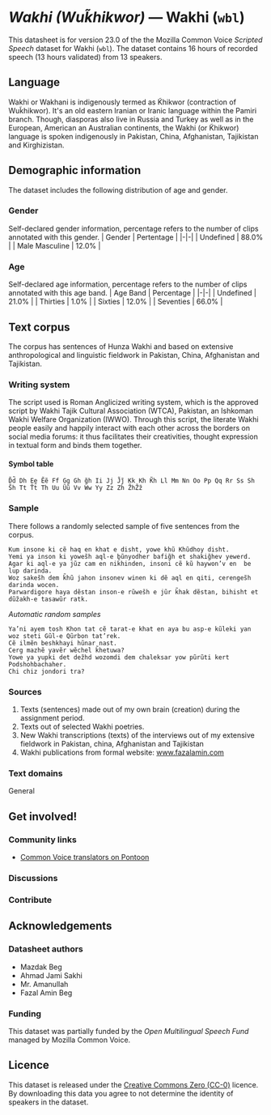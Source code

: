 # *Wakhi (Wuk̃hikwor)* &mdash; Wakhi (`wbl`)
This datasheet is for version 23.0 of the the Mozilla Common Voice *Scripted Speech* dataset 
for Wakhi (`wbl`). The dataset contains 16 hours of recorded
speech (13 hours validated) from 13 speakers.

## Language
Wakhi or Wakhani is indigenously termed as K̃hikwor (contraction of Wuk̃hikwor). It's an old eastern Iranian or Iranic language within the Pamiri branch. Though, diasporas also live in Russia and Turkey as well as in the European, American an Australian continents, the Wakhi (or K̃hikwor) language is spoken indigenously in Pakistan, China, Afghanistan, Tajikistan and Kirghizistan.
<!-- {{LANGUAGE_DESCRIPTION}} -->
<!-- Provide a brief (1-2 paragraph) description of your language -->
<!-- ### Variants -->
<!-- {{VARIANT_DESCRIPTION}} -->
<!-- @ OPTIONAL @ -->
<!-- Describe the variants (MCV variants) of your language -->
<!-- Original Answer: -->
<!-- The dataset has two key distinct varieties: Hunza Wakhi and out of Hunza Wakhi varieties. Hunza Wakhi differs not only in terms of its accent but somehow in grammatical features, too. Wakhi speakers of Ghizer and Chitral district have relatively similar accent. The grammatical aspects of these districts share a greater amount of Wakhi variety with the adjacent countries of their indigenous settlements. However, it's important to recognize that the huge vocabularies in all countries also differ to a significant level from each other, especially within technological realm in addition to following the respective national languages and some other genuine considerations. -->

## Demographic information
The dataset includes the following distribution of age and gender.
<!-- You can get a lot of the information in this section from https://analyzer.cv-toolbox.web.tr/browse -->

### Gender
Self-declared gender information, percentage refers to the number of clips annotated with this gender.
| Gender | Pertentage |
|-|-|
| Undefined | 88.0% |
| Male Masculine | 12.0% |
<!-- {{GENDER_TABLE}} -->
<!-- @ AUTOMATICALLY GENERATED @ -->
<!-- | Gender | Frequency |
|--------|-----------|
| male, masculine | ? |
| undeclared | ? |
| female, feminine | ? | -->

### Age
Self-declared age information, percentage refers to the number of clips annotated with this age band.
| Age Band | Percentage |
|-|-|
| Undefined | 21.0% |
| Thirties | 1.0% |
| Sixties | 12.0% |
| Seventies | 66.0% |
<!-- {{AGE_TABLE}} -->
<!-- @ AUTOMATICALLY GENERATED @ -->
<!-- | Age band | Frequency |
|----------|-----------|
| teens | ? |
| twenties | ? |
| thirties | ? |
| fourties | ? |
| fifties | ? |
   ...if other age ranges are present in your data, add rows... -->

## Text corpus
The corpus has sentences of Hunza Wakhi and based on extensive anthropological and linguistic fieldwork in Pakistan, China, Afghanistan and Tajikistan.
<!-- {{TEXT_CORPUS_DESCRIPTION}} -->
<!-- @ OPTIONAL @ -->
<!-- An overview of the text corpus, with information such as average length (in characters and words) of validated sentences. -->

### Writing system
The script used is Roman Anglicized writing system, which is the approved script by Wakhi Tajik Cultural Association (WTCA), Pakistan, an Ishkoman Wakhi Welfare Organization (IWWO). Through this script, the literate Wakhi people easily and happily interact with each other across the borders on social media forums: it thus facilitates their creativities, thought expression in textual form and binds them together.
<!-- {{WRITING_SYSTEM_DESCRIPTION}} -->
<!-- @ OPTIONAL @ -->
<!-- A description of the writing system (or writing systems) used in the text corpus -->

#### Symbol table
```D̃d̃ Dh Ee Ẽẽ Ff Gg Gh g̃h Ii Jj J̃j̃ Kk Kh K̃h Ll Mm Nn Oo Pp Qq Rr Ss Sh S̃h Tt T̃t̃ Th Uu Ũũ Vv Ww Yy Zz Zh Z̃hZ̃z̃ ```
<!-- {{ALPHABET_TABLE}} -->
<!-- @ OPTIONAL @ -->
<!-- If the writing system is alphabetic, you can include the valid alphabet here -->

### Sample
There follows a randomly selected sample of five sentences from the corpus.
```
Kum insone ki cẽ haq en k̃hat e disht, yowe k̃hũ Khũdhoy disht.
Yemi ya inson ki yowes̃h aql-e bũnyodher bafig̃h et shakig̃hev yewerd.
Agar ki aql-e ya jũz cam en nik̃hinden, insoni cẽ kũ haywon’v en  be lup darinda.
Woz sakes̃h dem k̃hũ jahon insonev winen ki dẽ aql en qiti, cerenges̃h darinda wocen.
Parwardigore haya dẽstan inson-e rũwes̃h e jũr k̃hak dẽstan, bihisht et dũz̃akh-e tasawũr ratk.
```

*Automatic random samples*

```
Ya’ni ayem tosh Khon tat cẽ tarat-e k̃hat en aya bu asp-e kũleki yan woz steti Gũl-e Qũrbon tat’rek.
Cẽ ilmẽn beshkhayi hũnar nast.
Cerg mazhẽ yavẽr wẽchel k̃hetuwa?
Yowe ya yupki det dez̃hd wozomdi dem chaleksar yow pũrũti kert Podshohbachaher.
Chi chiz jondori tra?
```
<!-- {{SENTENCES_SAMPLE}} -->

### Sources
1) Texts (sentences) made out of my own brain (creation) during the assignment period.
2) Texts out of selected Wakhi poetries.
3) New Wakhi transcriptions (texts) of the interviews out of my extensive fieldwork in Pakistan, china, Afghanistan and Tajikistan
4) Wakhi publications from formal website: www.fazalamin.com
<!-- {{SOURCES_LIST}} -->
<!-- @ OPTIONAL @ -->
<!-- A list of sentence sources, can be curated to the top-N -->

### Text domains
General
<!-- {{TEXT_DOMAIN_DESCRIPTION}} -->
<!-- @ OPTIONAL @ -->
<!-- What text domains are represented in the corpus? -->

## Get involved!

### Community links
* [Common Voice translators on Pontoon](https://pontoon.mozilla.org/wbl/common-voice/contributors/)
<!-- {{COMMUNITY_LINKS_LIST}} -->
<!-- @ OPTIONAL @ -->
<!-- Links to community chats / fora -->

### Discussions
<!-- {{DISCUSSION_LINKS_LIST}} -->
<!-- @ OPTIONAL @ -->
<!-- Any links to discussions, for example on Discourse or other fora or blogs can be included here -->

### Contribute
<!-- {{CONTRIBUTE_LINKS_LIST}} -->
<!-- Here you can include links for how to contribute to the dataset -->

## Acknowledgements

### Datasheet authors
* Mazdak Beg
* Ahmad Jami Sakhi
* Mr. Amanullah
* Fazal Amin Beg
<!-- {{DATASHEET_AUTHORS_LIST}} -->
<!-- A list in the format of: Your Name <email@email.com> -->

### Funding
This dataset was partially funded by the *Open Multilingual Speech Fund* managed by Mozilla Common Voice.
<!-- {{FUNDING_DESCRIPTION}} -->
<!-- @ OPTIONAL @ -->
<!-- If you received any funding, you can include the acknowledgement here -->

## Licence
This dataset is released under the [Creative Commons Zero (CC-0)](https://creativecommons.org/public-domain/cc0/) licence. By downloading this data
you agree to not determine the identity of speakers in the dataset.